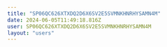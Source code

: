 ```yaml
---
title: "SP06QC626XTXDQ2D6X6SV2E5SVMNKHNRHYSAMN4M"
date: 2024-06-05T11:49:18.816Z
user: SP06QC626XTXDQ2D6X6SV2E5SVMNKHNRHYSAMN4M
layout: "users"
---
```

    